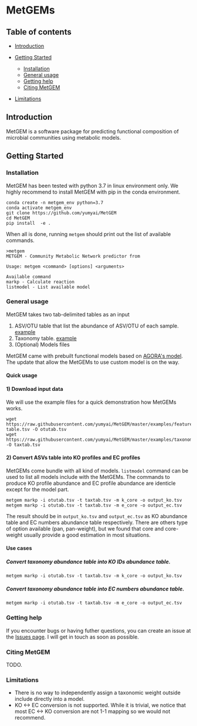 # MetGEMs

## Table of contents
- [Introduction](#intro)
- [Getting Started](#start)
  - [Installation](#install)
  - [General usage](#genuse)
  - [Getting help](#gethelp)
  - [Citing MetGEM](#cite)

- [Limitations](#limit)

## <a name="intro"></a>Introduction
MetGEM is a software package for predicting functional composition of microbial communities using metabolic models.


## <a name="start"></a>Getting Started
### <a name="install"></a>Installation
MetGEM has been tested with python 3.7 in linux environment only. We highly recommend to install MetGEM with pip in the conda environment. 

```
conda create -n metgem_env python=3.7
conda activate metgem_env
git clone https://github.com/yumyai/MetGEM
cd MetGEM
pip install  -e .
```
When all is done, running `metgem` should print out the list of available commands.

```
>metgem
METGEM - Community Metabolic Network predictor from

Usage: metgem <command> [options] <arguments>

Available command
markp - Calculate reaction
listmodel - List available model
```

### <a name="genuse"></a>General usage
MetGEM takes two tab-delimited tables as an input
1. ASV/OTU table that list the abundance of ASV/OTU of each sample. [example](https://github.com/yumyai/MetGEMs/blob/master/tests/test_data/otutab.tsv)
2. Taxonomy table. [example](https://github.com/yumyai/MetGEMs/blob/master/tests/test_data/taxtab.tsv)
3. (Optional) Models files

MetGEM came with prebuilt functional models based on [AGORA's model](https://github.com/VirtualMetabolicHuman/AGORA).
The update that allow the MetGEMs to use custom model is on the way.

#### Quick usage
#### 1) Download input data
We will use the example files for a quick demonstration how MetGEMs works.
```
wget https://raw.githubusercontent.com/yumyai/MetGEM/master/examples/feature-table.tsv -O otutab.tsv
wget https://raw.githubusercontent.com/yumyai/MetGEM/master/examples/taxonomy_gg.tsv -O taxtab.tsv
```
#### 2) Convert ASVs table into KO profiles and EC profiles
MetGEMs come bundle with all kind of models. `listmodel` command can be used to list all models include with the MetGEMs.
The commands to produce KO profile abundance and EC profile abundance are identicle except for the model part.
```
metgem markp -i otutab.tsv -t taxtab.tsv -m k_core -o output_ko.tsv
metgem markp -i otutab.tsv -t taxtab.tsv -m e_core -o output_ec.tsv
```

The result should be in `output_ko.tsv` and `output_ec.tsv` as KO abundance table and EC numbers abundance table respectively. There are others type of option available (pan, pan-weight), but we found that core and core-weight usually provide a good estimation in most situations.


#### Use cases
##### Convert taxonomy abundance table into KO IDs abundance table.
```
metgem markp -i otutab.tsv -t taxtab.tsv -m k_core -o output_ko.tsv
```

##### Convert taxonomy abundance table into EC numbers abundance table.
```
metgem markp -i otutab.tsv -t taxtab.tsv -m e_core -o output_ec.tsv
```

### <a name="gethelp"></a>Getting help
If you encounter bugs or having futher questions, you can create an issue at the [Issues page](https://github.com/yumyai/MetGEMs/issues). I will get in touch as soon as possible.
### <a name="cite"></a>Citing MetGEM
TODO.

### <a name="limit"></a>Limitations
- There is no way to independently assign a taxonomic weight outside include directly into a model.
- KO <-> EC conversion is not supported. While it is trivial, we notice that most EC <-> KO conversion are not 1-1 mapping so we would not recommend.
